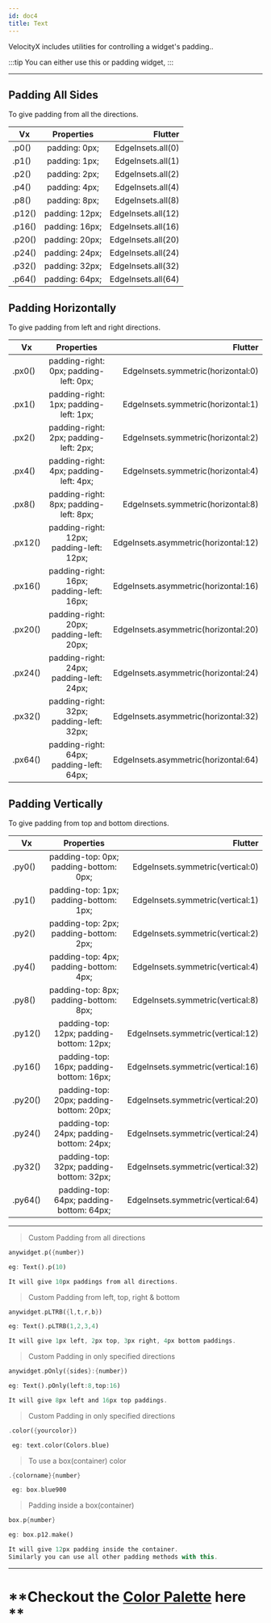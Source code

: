 ```yaml
---
id: doc4
title: Text
---
```


VelocityX includes utilities for controlling a widget's padding..

:::tip
You can either use this or padding widget,
:::

---

## Padding All Sides

To give padding from all the directions.

| Vx     |   Properties   |            Flutter |
| ------ | :------------: | -----------------: |
| .p0()  | padding: 0px;  |  EdgeInsets.all(0) |
| .p1()  | padding: 1px;  |  EdgeInsets.all(1) |
| .p2()  | padding: 2px;  |  EdgeInsets.all(2) |
| .p4()  | padding: 4px;  |  EdgeInsets.all(4) |
| .p8()  | padding: 8px;  |  EdgeInsets.all(8) |
| .p12() | padding: 12px; | EdgeInsets.all(12) |
| .p16() | padding: 16px; | EdgeInsets.all(16) |
| .p20() | padding: 20px; | EdgeInsets.all(20) |
| .p24() | padding: 24px; | EdgeInsets.all(24) |
| .p32() | padding: 32px; | EdgeInsets.all(32) |
| .p64() | padding: 64px; | EdgeInsets.all(64) |

## Padding Horizontally

To give padding from left and right directions.

| Vx      |                Properties                |                              Flutter |
| ------- | :--------------------------------------: | -----------------------------------: |
| .px0()  |  padding-right: 0px; padding-left: 0px;  |   EdgeInsets.symmetric(horizontal:0) |
| .px1()  |  padding-right: 1px; padding-left: 1px;  |   EdgeInsets.symmetric(horizontal:1) |
| .px2()  |  padding-right: 2px; padding-left: 2px;  |   EdgeInsets.symmetric(horizontal:2) |
| .px4()  |  padding-right: 4px; padding-left: 4px;  |   EdgeInsets.symmetric(horizontal:4) |
| .px8()  |  padding-right: 8px; padding-left: 8px;  |   EdgeInsets.symmetric(horizontal:8) |
| .px12() | padding-right: 12px; padding-left: 12px; | EdgeInsets.asymmetric(horizontal:12) |
| .px16() | padding-right: 16px; padding-left: 16px; | EdgeInsets.asymmetric(horizontal:16) |
| .px20() | padding-right: 20px; padding-left: 20px; | EdgeInsets.asymmetric(horizontal:20) |
| .px24() | padding-right: 24px; padding-left: 24px; | EdgeInsets.asymmetric(horizontal:24) |
| .px32() | padding-right: 32px; padding-left: 32px; | EdgeInsets.asymmetric(horizontal:32) |
| .px64() | padding-right: 64px; padding-left: 64px; | EdgeInsets.asymmetric(horizontal:64) |

## Padding Vertically

To give padding from top and bottom directions.

| Vx      |                Properties                |                           Flutter |
| ------- | :--------------------------------------: | --------------------------------: |
| .py0()  |  padding-top: 0px; padding-bottom: 0px;  |  EdgeInsets.symmetric(vertical:0) |
| .py1()  |  padding-top: 1px; padding-bottom: 1px;  |  EdgeInsets.symmetric(vertical:1) |
| .py2()  |  padding-top: 2px; padding-bottom: 2px;  |  EdgeInsets.symmetric(vertical:2) |
| .py4()  |  padding-top: 4px; padding-bottom: 4px;  |  EdgeInsets.symmetric(vertical:4) |
| .py8()  |  padding-top: 8px; padding-bottom: 8px;  |  EdgeInsets.symmetric(vertical:8) |
| .py12() | padding-top: 12px; padding-bottom: 12px; | EdgeInsets.symmetric(vertical:12) |
| .py16() | padding-top: 16px; padding-bottom: 16px; | EdgeInsets.symmetric(vertical:16) |
| .py20() | padding-top: 20px; padding-bottom: 20px; | EdgeInsets.symmetric(vertical:20) |
| .py24() | padding-top: 24px; padding-bottom: 24px; | EdgeInsets.symmetric(vertical:24) |
| .py32() | padding-top: 32px; padding-bottom: 32px; | EdgeInsets.symmetric(vertical:32) |
| .py64() | padding-top: 64px; padding-bottom: 64px; | EdgeInsets.symmetric(vertical:64) |

---

> Custom Padding from all directions

```dart
anywidget.p({number})

eg: Text().p(10)

It will give 10px paddings from all directions.
```

> Custom Padding from left, top, right & bottom

```dart
anywidget.pLTRB({l,t,r,b})

eg: Text().pLTRB(1,2,3,4)

It will give 1px left, 2px top, 3px right, 4px bottom paddings.
```

> Custom Padding in only specified directions

```dart
anywidget.pOnly({sides}:{number})

eg: Text().pOnly(left:8,top:16)

It will give 8px left and 16px top paddings.
```

> Custom Padding in only specified directions

```dart
.color({yourcolor})

 eg: text.color(Colors.blue)
```

> To use a box(container) color

```dart
.{colorname}{number}

 eg: box.blue900
```

> Padding inside a box(container)

```dart
box.p{number}

eg: box.p12.make()

It will give 12px padding inside the container.
Similarly you can use all other padding methods with this.
```

---

# **Checkout the [Color Palette](https://tailwindcss.com/docs/customizing-colors#default-color-palette) here **
